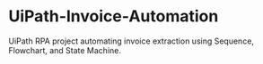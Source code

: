 # UiPath-Invoice-Automation
UiPath RPA project automating invoice extraction using Sequence, Flowchart, and State Machine.
